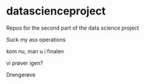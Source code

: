 # datascienceproject
Repos for the second part of the data science project

Suck my ass operations

kom nu, man u i finalen

vi prøver igen?

Drengerøve